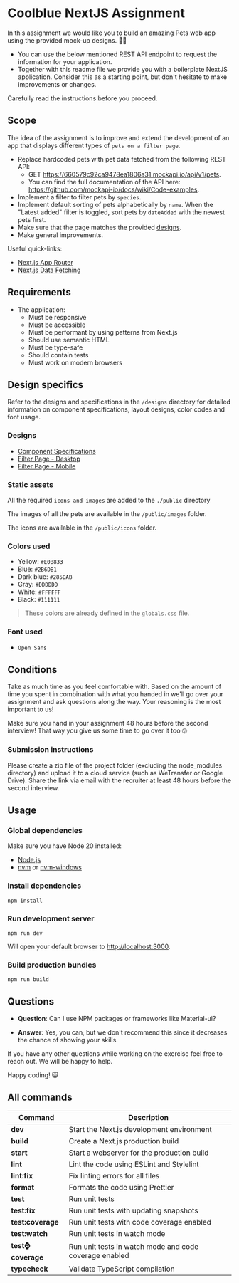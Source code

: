# Coolblue NextJS Assignment

In this assignment we would like you to build an amazing Pets web app using the provided mock-up designs. 🧑‍🏭

- You can use the below mentioned REST API endpoint to request the information for your application.
- Together with this readme file we provide you with a boilerplate NextJS application. Consider this as a starting point, but don't hesitate to make improvements or changes.

Carefully read the instructions before you proceed.

## Scope

The idea of the assignment is to improve and extend the development of an app that displays different types of `pets on a filter page`.

- Replace hardcoded pets with pet data fetched from the following REST API:
  - GET https://660579c92ca9478ea1806a31.mockapi.io/api/v1/pets.
  - You can find the full documentation of the API here: https://github.com/mockapi-io/docs/wiki/Code-examples.
- Implement a filter to filter pets by `species`.
- Implement default sorting of pets alphabetically by `name`. When the "Latest added" filter is toggled, sort pets by `dateAdded` with the newest pets first.
- Make sure that the page matches the provided [designs](#design-specifics).
- Make general improvements.

Useful quick-links:

- [Next.js App Router](https://nextjs.org/docs/app)
- [Next.js Data Fetching](https://nextjs.org/docs/app/building-your-application/data-fetching/fetching-caching-and-revalidating)

## Requirements

- The application:
  - Must be responsive
  - Must be accessible
  - Must be performant by using patterns from Next.js
  - Should use semantic HTML
  - Must be type-safe
  - Should contain tests
  - Must work on modern browsers

## Design specifics

Refer to the designs and specifications in the `/designs` directory for detailed information on component specifications, layout designs, color codes and font usage.

### Designs

- [Component Specifications](./designs/Components.png)
- [Filter Page - Desktop](./designs/Desktop_overview.png)
- [Filter Page - Mobile](./designs/Mobile_overview.png)

### Static assets

All the required `icons and images` are added to the `./public` directory

The images of all the pets are available in the `/public/images` folder.

The icons are available in the `/public/icons` folder.

### Colors used

- Yellow: `#E0B833`
- Blue: `#2B6DB1`
- Dark blue: `#285DAB`
- Gray: `#DDDDDD`
- White: `#FFFFFF`
- Black: `#111111`

> These colors are already defined in the `globals.css` file.

### Font used

- `Open Sans`

## Conditions

Take as much time as you feel comfortable with. Based on the amount of time you spent in combination with what you handed in we'll go over your assignment and ask questions along the way. Your reasoning is the most important to us!

Make sure you hand in your assignment 48 hours before the second interview! That way you give us some time to go over it too 🤓

### Submission instructions

Please create a zip file of the project folder (excluding the node_modules directory) and upload it to a cloud service (such as WeTransfer or Google Drive). Share the link via email with the recruiter at least 48 hours before the second interview.

## Usage

### Global dependencies

Make sure you have Node 20 installed:

- [Node.js](https://nodejs.org/)
- [nvm](https://github.com/nvm-sh/nvm) or [nvm-windows](https://github.com/coreybutler/nvm-windows)

### Install dependencies

```
npm install
```

### Run development server

```
npm run dev
```

Will open your default browser to [http://localhost:3000](http://localhost:3000).

### Build production bundles

```
npm run build
```

## Questions

- **Question**: Can I use NPM packages or frameworks like Material-ui?

- **Answer**: Yes, you can, but we don't recommend this since it decreases the chance of showing your skills.

If you have any other questions while working on the exercise feel free to reach out. We will be happy to help.

Happy coding! 😺

## All commands

| Command                 | Description                                            |
| ----------------------- | ------------------------------------------------------ |
| **dev**                 | Start the Next.js development environment              |
| **build**               | Create a Next.js production build                      |
| **start**               | Start a webserver for the production build             |
| **lint**                | Lint the code using ESLint and Stylelint               |
| **lint:fix**            | Fix linting errors for all files                       |
| **format**              | Formats the code using Prettier                        |
| **test**                | Run unit tests                                         |
| **test:fix**            | Run unit tests with updating snapshots                 |
| **test:coverage**       | Run unit tests with code coverage enabled              |
| **test:watch**          | Run unit tests in watch mode                           |
| **test:watch:coverage** | Run unit tests in watch mode and code coverage enabled |
| **typecheck**           | Validate TypeScript compilation                        |
